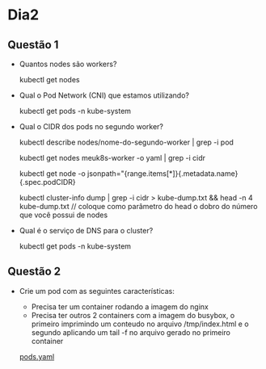 # Dia2 

## Questão 1

- Quantos nodes são workers?
	
	kubectl get nodes

- Qual o Pod Network (CNI) que estamos utilizando?

	kubectl get pods -n kube-system

- Qual o CIDR dos pods no segundo worker?
	
	kubectl describe nodes/nome-do-segundo-worker | grep -i pod 
	
	kubectl get nodes meuk8s-worker -o yaml | grep -i cidr
	
	kubectl get node -o jsonpath="{range.items[*]}{.metadata.name}{.spec.podCIDR}
	
	kubectl cluster-info dump | grep -i cidr > kube-dump.txt && head -n 4 kube-dump.txt // coloque como parâmetro do head o dobro do número que você possui de nodes
	
- Qual é o serviço de DNS para o cluster?

	kubectl get pods -n kube-system
	
## Questão 2

- Crie um pod com as seguintes características:

	- Precisa ter um container rodando a imagem do nginx
	- Precisa ter outros 2 containers com a imagem do busybox, o primeiro imprimindo um conteudo no arquivo /tmp/index.html e o segundo aplicando um tail -f no arquivo gerado no primeiro container
	
	[pods.yaml](https://github.com/Siluryan/Diversos/blob/main/Kubernetes/BondeDoCKA/Dia-2/pods.yaml)
